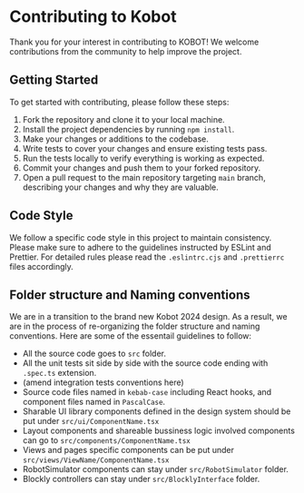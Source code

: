 # Contributing to Kobot

Thank you for your interest in contributing to KOBOT! We welcome contributions from the community to help improve the project.

## Getting Started

To get started with contributing, please follow these steps:

1. Fork the repository and clone it to your local machine.
2. Install the project dependencies by running `npm install`.
3. Make your changes or additions to the codebase.
4. Write tests to cover your changes and ensure existing tests pass.
5. Run the tests locally to verify everything is working as expected.
6. Commit your changes and push them to your forked repository.
7. Open a pull request to the main repository targeting `main` branch, describing your changes and why they are valuable.

## Code Style

We follow a specific code style in this project to maintain consistency. Please make sure to adhere to the guidelines instructed by ESLint and Prettier. For detailed rules please read the `.eslintrc.cjs` and `.prettierrc` files accordingly.

## Folder structure and Naming conventions

We are in a transition to the brand new Kobot 2024 design. As a result, we are in the process of re-organizing the folder structure and naming conventions. Here are some of the essentail guidelines to follow:

- All the source code goes to `src` folder.
- All the unit tests sit side by side with the source code ending with `.spec.ts` extension.
- (amend integration tests conventions here)
- Source code files named in `kebab-case` including React hooks, and component files named in `PascalCase`.
- Sharable UI library components defined in the design system should be put under `src/ui/ComponentName.tsx`
- Layout components and shareable bussiness logic involved components can go to `src/components/ComponentName.tsx`
- Views and pages specific components can be put under `src/views/ViewName/ComponentName.tsx`
- RobotSimulator components can stay under `src/RobotSimulator` folder.
- Blockly controllers can stay under `src/BlocklyInterface` folder.
